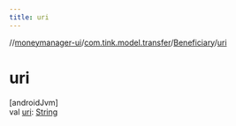 ```yaml
---
title: uri
---
```

//[moneymanager-ui](../../../index.html)/[com.tink.model.transfer](../index.html)/[Beneficiary](index.html)/[uri](uri.html)



# uri



[androidJvm]\
val [uri](uri.html): [String](https://kotlinlang.org/api/latest/jvm/stdlib/kotlin/-string/index.html)




